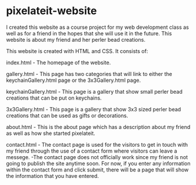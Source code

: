 # pixelateit-website
I created this website as a course project for my web development class as well as for a friend in the hopes that she will use it in the future. This website is about my friend and her perler bead creations.

This website is created with HTML and CSS.
It consists of:

index.html - The homepage of the website.

gallery.html - This page has two categories that will link to either the keychainGallery.html page or the 3x3Gallery.html page.

keychainGallery.html - This page is a gallery that show small perler bead creations that can be put on keychains.

3x3Gallery.html - This page is a gallery that show 3x3 sized perler bead creations that can be used as gifts or decorations.

about.html - This is the about page which has a description about my friend as well as how she started pixelateit.

contact.html - The contact page is used for the visitors to get in touch with my friend through the use of a contact form where visitors can leave a messege. 
            -The contact page does not officially work since my friend is not going to publish the site anytime soon. For now, if you enter any information within the contact form and click submit, there will be a page that will show the information that you have entered.

